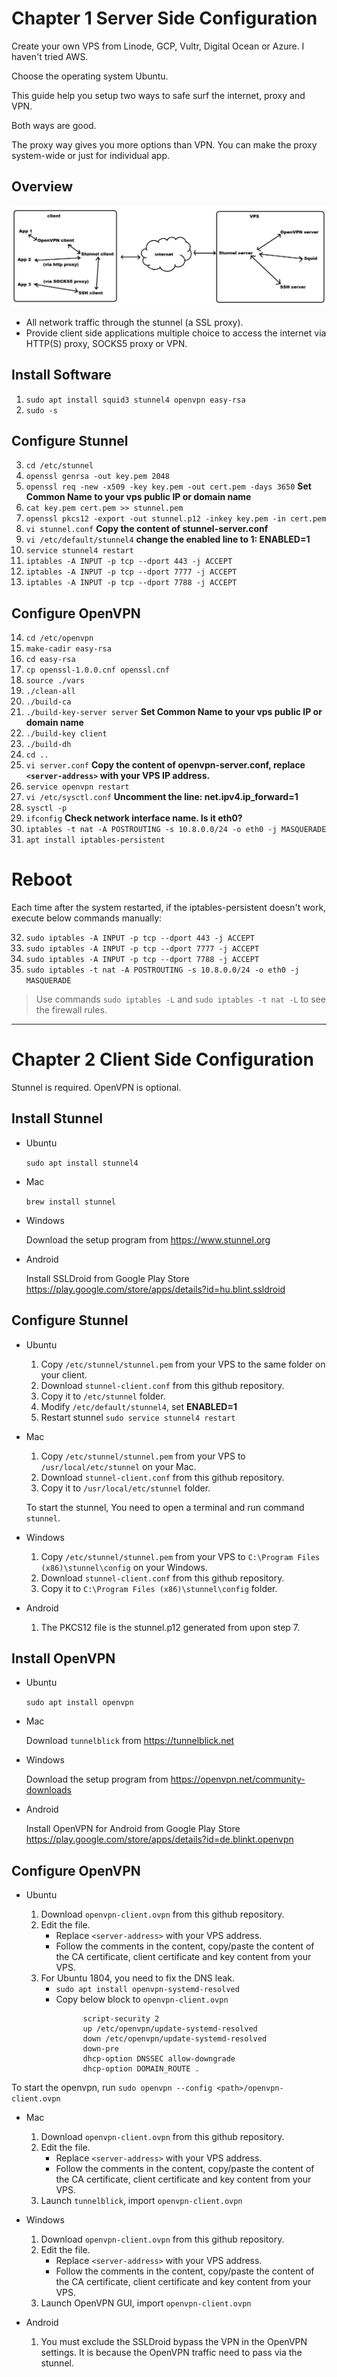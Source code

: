 # Chapter 1 Server Side Configuration

Create your own VPS from Linode, GCP, Vultr, Digital Ocean or Azure. I haven't tried AWS. 

Choose the operating system Ubuntu.

This guide help you setup two ways to safe surf the internet, proxy and VPN.

Both ways are good.

The proxy way gives you more options than VPN. You can make the proxy system-wide or just for individual app.

## Overview

![picture](architecture.png)

* All network traffic through the stunnel (a SSL proxy).
* Provide client side applications multiple choice to access the internet via HTTP(S) proxy, SOCKS5 proxy or VPN.

## Install Software

1. `sudo apt install squid3 stunnel4 openvpn easy-rsa`
2. `sudo -s`

## Configure Stunnel

3. `cd /etc/stunnel`
4. `openssl genrsa -out key.pem 2048`
5. `openssl req -new -x509 -key key.pem -out cert.pem -days 3650` **Set Common Name to your vps public IP or domain name**
6. `cat key.pem cert.pem >> stunnel.pem`
7. `openssl pkcs12 -export -out stunnel.p12 -inkey key.pem -in cert.pem`
8. `vi stunnel.conf` **Copy the content of stunnel-server.conf**
9. `vi /etc/default/stunnel4` **change the enabled line to 1: ENABLED=1**
10. `service stunnel4 restart`
11. `iptables -A INPUT -p tcp --dport 443 -j ACCEPT`
12. `iptables -A INPUT -p tcp --dport 7777 -j ACCEPT`
13. `iptables -A INPUT -p tcp --dport 7788 -j ACCEPT`

## Configure OpenVPN

14.  `cd /etc/openvpn`
15.  `make-cadir easy-rsa`
16.  `cd easy-rsa`
17.  `cp openssl-1.0.0.cnf openssl.cnf`
18.  `source ./vars`
19.  `./clean-all`
20.  `./build-ca`
21.  `./build-key-server server` **Set Common Name to your vps public IP or domain name**
22.  `./build-key client`
23. `./build-dh`
24. `cd ..`
25. `vi server.conf` **Copy the content of openvpn-server.conf, replace ``<server-address>`` with your VPS IP address.**
26. `service openvpn restart`
27. `vi /etc/sysctl.conf` **Uncomment the line: net.ipv4.ip_forward=1**
28. `sysctl -p`
29. `ifconfig` **Check network interface name. Is it eth0?**
30. `iptables -t nat -A POSTROUTING -s 10.8.0.0/24 -o eth0 -j MASQUERADE`
31. `apt install iptables-persistent`

# Reboot

Each time after the system restarted, if the iptables-persistent doesn't work, execute below commands manually:

32. `sudo iptables -A INPUT -p tcp --dport 443 -j ACCEPT`
33. `sudo iptables -A INPUT -p tcp --dport 7777 -j ACCEPT`
34. `sudo iptables -A INPUT -p tcp --dport 7788 -j ACCEPT`
35. `sudo iptables -t nat -A POSTROUTING -s 10.8.0.0/24 -o eth0 -j MASQUERADE`

> Use commands `sudo iptables -L` and `sudo iptables -t nat -L` to see the firewall rules.

---

# Chapter 2 Client Side Configuration

Stunnel is required. OpenVPN is optional.

## Install Stunnel

- Ubuntu

    `sudo apt install stunnel4`

- Mac

    `brew install stunnel`

- Windows

    Download the setup program from https://www.stunnel.org
    
- Android

    Install SSLDroid from Google Play Store https://play.google.com/store/apps/details?id=hu.blint.ssldroid


## Configure Stunnel

- Ubuntu

    1. Copy ``/etc/stunnel/stunnel.pem`` from your VPS to the same folder on your client.
    2. Download ``stunnel-client.conf`` from this github repository.
    3. Copy it to ``/etc/stunnel`` folder.
    4. Modify ``/etc/default/stunnel4``, set **ENABLED=1**
    5. Restart stunnel ``sudo service stunnel4 restart``

- Mac

    1. Copy ``/etc/stunnel/stunnel.pem`` from your VPS to ``/usr/local/etc/stunnel`` on your Mac.
    2. Download ``stunnel-client.conf`` from this github repository.
    3. Copy it to ``/usr/local/etc/stunnel`` folder.

    To start the stunnel, You need to open a terminal and run command ``stunnel``.

- Windows
  
    1. Copy ``/etc/stunnel/stunnel.pem`` from your VPS to ``C:\Program Files (x86)\stunnel\config`` on your Windows.
    2. Download ``stunnel-client.conf`` from this github repository.
    3. Copy it to ``C:\Program Files (x86)\stunnel\config`` folder.

- Android

    1. The PKCS12 file is the stunnel.p12 generated from upon step 7.

## Install OpenVPN

- Ubuntu
  
    `sudo apt install openvpn`

- Mac

    Download ``tunnelblick`` from https://tunnelblick.net

- Windows

    Download the setup program from https://openvpn.net/community-downloads
    
- Android

    Install OpenVPN for Android from Google Play Store https://play.google.com/store/apps/details?id=de.blinkt.openvpn


## Configure OpenVPN

- Ubuntu

    1. Download ``openvpn-client.ovpn`` from this github repository.
    2. Edit the file.
       - Replace ``<server-address>`` with your VPS address.
       - Follow the comments in the content, copy/paste the content of the CA certificate, client certificate and key content from your VPS.
    3. For Ubuntu 1804, you need to fix the DNS leak.
       - `sudo apt install openvpn-systemd-resolved`
       - Copy below block to ``openvpn-client.ovpn``
```
                script-security 2
                up /etc/openvpn/update-systemd-resolved
                down /etc/openvpn/update-systemd-resolved
                down-pre
                dhcp-option DNSSEC allow-downgrade
                dhcp-option DOMAIN_ROUTE .
```
   To start the openvpn, run `sudo openvpn --config <path>/openvpn-client.ovpn`

- Mac

    1. Download ``openvpn-client.ovpn`` from this github repository.
    2. Edit the file.
       - Replace ``<server-address>`` with your VPS address.
       - Follow the comments in the content, copy/paste the content of the CA certificate, client certificate and key content from your VPS.
    3. Launch ``tunnelblick``, import ``openvpn-client.ovpn``

- Windows

    1. Download ``openvpn-client.ovpn`` from this github repository.
    2. Edit the file.
       - Replace ``<server-address>`` with your VPS address.
       - Follow the comments in the content, copy/paste the content of the CA certificate, client certificate and key content from your VPS.
    3. Launch OpenVPN GUI, import ``openvpn-client.ovpn``

- Android

    1. You must exclude the SSLDroid bypass the VPN in the OpenVPN settings. It is because the OpenVPN traffic need to pass via the stunnel.
